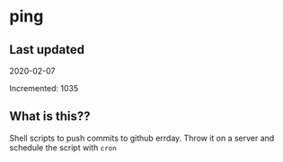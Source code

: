 # ping

## Last updated
2020-02-07

Incremented: 1035

## What is this??
Shell scripts to push commits to github errday. Throw it on a server and schedule the script with `cron`

